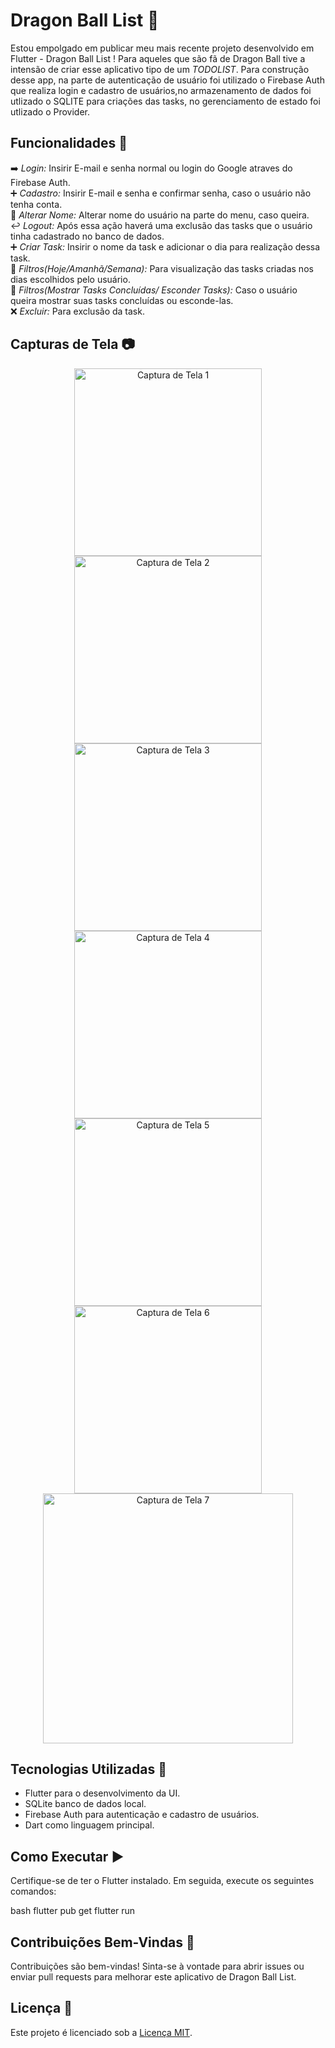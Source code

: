 # Dragon Ball List 🚀

Estou empolgado em publicar meu mais recente projeto desenvolvido em Flutter - Dragon Ball List !
Para aqueles que são fã de Dragon Ball tive a intensão de criar esse aplicativo tipo de um _TODOLIST_.
Para construção desse app, na parte de autenticação de usuário foi utilizado o Firebase Auth que realiza login e cadastro de usuários,no armazenamento de dados foi utlizado o SQLITE para criações das tasks, no gerenciamento de estado foi utlizado o Provider.

## Funcionalidades 🔨

➡️ _Login:_ Insirir E-mail e senha normal ou login do Google atraves do Firebase Auth.  
➕ _Cadastro:_ Insirir E-mail e senha e confirmar senha, caso o usuário não tenha conta.  
📝 _Alterar Nome:_ Alterar nome do usuário na parte do menu, caso queira.  
↩️ _Logout:_ Após essa ação haverá uma exclusão das tasks que o usuário tinha cadastrado no banco de dados.  
➕ _Criar Task:_ Insirir o nome da task e adicionar o dia para realização dessa task.  
🔎 _Filtros(Hoje/Amanhã/Semana):_ Para visualização das tasks criadas nos dias escolhidos pelo usuário.  
🔎 _Filtros(Mostrar Tasks Concluídas/ Esconder Tasks):_ Caso o usuário queira mostrar suas tasks concluídas ou esconde-las.  
❌ _Excluir:_ Para exclusão da task.

## Capturas de Tela 📷
<p align="center">
  
  <img src="Assets/00%20-%20assets/IMG-tela-login.jpg" alt="Captura de Tela 1" width="300"/>
  <img src="Assets/00%20-%20assets/IMG-register.jpg" alt="Captura de Tela 2" width="300"/>
  <img src="Assets/00%20-%20assets/IMG-home.jpg" alt="Captura de Tela 3" width="300"/>
  <img src="Assets/00%20-%20assets/IMG-filters.jpg" alt="Captura de Tela 4" width="300"/>
  <img src="Assets/00%20-%20assets/IMG-drawer.jpg" alt="Captura de Tela 5" width="300"/>
  <img src="Assets/00%20-%20assets/IMG-save-task.jpg" alt="Captura de Tela 6" width="300"/>
  <img src="Assets/00%20-%20assets/video%20dragon%20ball%20list.gif" alt="Captura de Tela 7" width="400"/>
  
</p>

## Tecnologias Utilizadas 📱

- Flutter para o desenvolvimento da UI.
- SQLite banco de dados local.
- Firebase Auth para autenticação e cadastro de usuários.
- Dart como linguagem principal.

## Como Executar ▶️

Certifique-se de ter o Flutter instalado. Em seguida, execute os seguintes comandos:

bash
flutter pub get
flutter run

## Contribuições Bem-Vindas 🤝

Contribuições são bem-vindas! Sinta-se à vontade para abrir issues ou enviar pull requests para melhorar este aplicativo de Dragon Ball List.

## Licença 🪪

Este projeto é licenciado sob a [Licença MIT](LICENSE).
